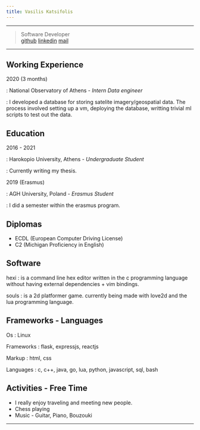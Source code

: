 ```yaml
---
title: Vasilis Katsifolis
---
```

___

> Software Developer  
> [github](https://github.com/katsifolis) [linkedin](https://www.linkedin.com/in/vasils-katsifolis/) [mail](mailto:vazkats@gmail.com)

___

## Working Experience

2020 (3 months)

: National Observatory of Athens - *Intern Data engineer*

: I developed a database for storing satelite imagery/geospatial data. The process involved setting up a vm, deploying the database, writting trivial ml scripts to test out the data.

## Education

2016 - 2021

: Harokopio University, Athens - *Undergraduate Student*

: Currently writing my thesis.  

2019 (Erasmus)

: AGH University, Poland - *Erasmus Student*

: I did a semester within the erasmus program.

## Diplomas
* ECDL (European Computer Driving License)
* C2 (Michigan Proficiency in English)

## Software
hexi
: is a command line hex editor written in the c programming language without having external dependencies + vim bindings.

souls
: is a 2d platformer game. currently being made with love2d and the lua programming language.

## Frameworks - Languages
Os
: Linux

Frameworks
: flask, expressjs, reactjs

Markup
: html, css

Languages
: c, c++, java, go, lua, python, javascript, sql, bash

## Activities - Free Time
* I really enjoy traveling and meeting new people.
* Chess playing
* Music - Guitar, Piano, Bouzouki

___
